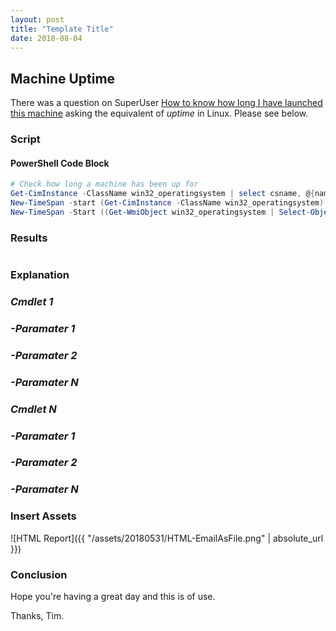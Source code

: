 ```yaml
---
layout: post
title: "Template Title"
date: 2018-08-04
---
```

## Machine Uptime
There was a question on SuperUser [How to know how long I have launched this machine](https://superuser.com/questions/1255236/how-to-know-how-long-i-have-launched-this-machine/1255476#1255476) asking the equivalent of *uptime* in Linux. Please see below.

### Script
#### PowerShell Code Block
```PowerShell
# Check how long a machine has been up for
Get-CimInstance -ClassName win32_operatingsystem | select csname, @{name="Uptime"; expression = {((get-date)-($_.lastbootuptime))}}
New-TimeSpan -start (Get-CimInstance -ClassName win32_operatingsystem).LastBootUpTime -end (get-date) 
New-TimeSpan -Start ((Get-WmiObject win32_operatingsystem | Select-Object @{Name='LastBootUptime';Expression={$_.ConverttoDateTime($_.lastbootuptime)}}).lastbootuptime) -End (get-date) 
```

### Results
```PowerShell

```

### Explanation

### *Cmdlet 1*

### *-Paramater 1*

### *-Paramater 2*

### *-Paramater N*

### *Cmdlet N*

### *-Paramater 1*

### *-Paramater 2*

### *-Paramater N*

### Insert Assets
![HTML Report]({{ "/assets/20180531/HTML-EmailAsFile.png" | absolute_url }})

### Conclusion

Hope you're having a great day and this is of use.

Thanks, Tim.
